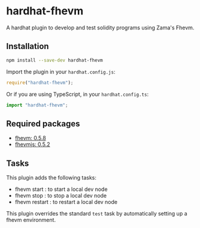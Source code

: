 # hardhat-fhevm

A hardhat plugin to develop and test solidity programs using Zama's Fhevm.

## Installation

```bash
npm install --save-dev hardhat-fhevm
```

Import the plugin in your `hardhat.config.js`:

```js
require("hardhat-fhevm");
```

Or if you are using TypeScript, in your `hardhat.config.ts`:

```ts
import "hardhat-fhevm";
```

## Required packages

- [fhevm: 0.5.8](https://github.com/zama-ai/fhevm)
- [fhevmjs: 0.5.2](https://github.com/zama-ai/fhevmjs)

## Tasks

This plugin adds the following tasks:
- fhevm start : to start a local dev node
- fhevm stop : to stop a local dev node
- fhevm restart : to restart a local dev node

This plugin overrides the standard `test` task by automatically setting up a fhevm environment.
